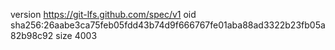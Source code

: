 version https://git-lfs.github.com/spec/v1
oid sha256:26aabe3ca75feb05fdd43b74d9f666767fe01aba88ad3322b23fb05a82b98c92
size 4003
